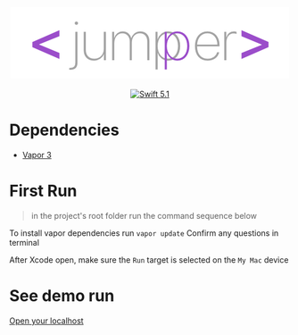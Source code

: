<p align="center">
    <img src="Public/images/banner.png" width="500" height="127" alt="jumpper">
    <br>
    <br>
    <a href="https://swift.org">
        <img src="http://img.shields.io/badge/swift-5.1-brightgreen.svg" alt="Swift 5.1">
    </a>
</p>

# Dependencies

- [Vapor 3](https://docs.vapor.codes/3.0/install/macos/)


# First Run

> in the project's root folder run the command sequence below

To install vapor dependencies run `vapor update` Confirm any questions in terminal

After Xcode open, make sure the `Run` target is selected on the `My Mac` device


# See demo run

[Open your localhost](http://localhost:8080)